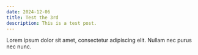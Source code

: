 ```yaml
---
date: 2024-12-06
title: Test the 3rd
description: This is a test post.
---
```

Lorem ipsum dolor sit amet, consectetur adipiscing elit. Nullam nec purus nec nunc.
